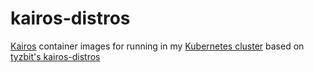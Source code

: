 # kairos-distros

[Kairos](https://github.com/kairos-io/kairos) container images for running
in my [Kubernetes cluster](https://github.com/allenporter/k8s-gitops) based on
[tyzbit's kairos-distros](https://github.com/tyzbit/kairos-distros)
